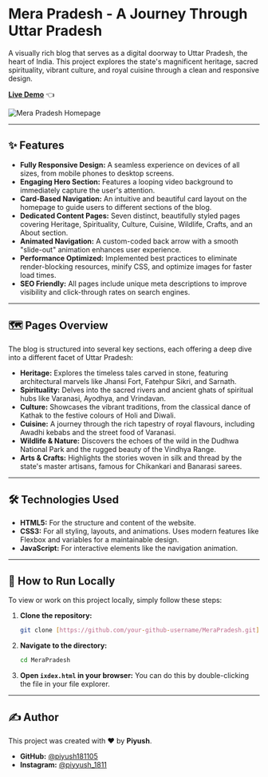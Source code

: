 # Mera Pradesh - A Journey Through Uttar Pradesh

A visually rich blog that serves as a digital doorway to Uttar Pradesh, the heart of India. This project explores the state's magnificent heritage, sacred spirituality, vibrant culture, and royal cuisine through a clean and responsive design.

**[Live Demo](https://piyush181105.github.io/MeraPradesh/)** 👈 

![Mera Pradesh Homepage]()

---

## ✨ Features

* **Fully Responsive Design:** A seamless experience on devices of all sizes, from mobile phones to desktop screens.
* **Engaging Hero Section:** Features a looping video background to immediately capture the user's attention.
* **Card-Based Navigation:** An intuitive and beautiful card layout on the homepage to guide users to different sections of the blog.
* **Dedicated Content Pages:** Seven distinct, beautifully styled pages covering Heritage, Spirituality, Culture, Cuisine, Wildlife, Crafts, and an About section.
* **Animated Navigation:** A custom-coded back arrow with a smooth "slide-out" animation enhances user experience.
* **Performance Optimized:** Implemented best practices to eliminate render-blocking resources, minify CSS, and optimize images for faster load times.
* **SEO Friendly:** All pages include unique meta descriptions to improve visibility and click-through rates on search engines.

---

## 🗺️ Pages Overview

The blog is structured into several key sections, each offering a deep dive into a different facet of Uttar Pradesh:

* **Heritage:** Explores the timeless tales carved in stone, featuring architectural marvels like Jhansi Fort, Fatehpur Sikri, and Sarnath.
* **Spirituality:** Delves into the sacred rivers and ancient ghats of spiritual hubs like Varanasi, Ayodhya, and Vrindavan.
* **Culture:** Showcases the vibrant traditions, from the classical dance of Kathak to the festive colours of Holi and Diwali.
* **Cuisine:** A journey through the rich tapestry of royal flavours, including Awadhi kebabs and the street food of Varanasi.
* **Wildlife & Nature:** Discovers the echoes of the wild in the Dudhwa National Park and the rugged beauty of the Vindhya Range.
* **Arts & Crafts:** Highlights the stories woven in silk and thread by the state's master artisans, famous for Chikankari and Banarasi sarees.

---

## 🛠️ Technologies Used

* **HTML5:** For the structure and content of the website.
* **CSS3:** For all styling, layouts, and animations. Uses modern features like Flexbox and variables for a maintainable design.
* **JavaScript:** For interactive elements like the navigation animation.

---

## 🚀 How to Run Locally

To view or work on this project locally, simply follow these steps:

1.  **Clone the repository:**
    ```bash
    git clone [https://github.com/your-github-username/MeraPradesh.git](https://github.com/your-github-username/MeraPradesh.git)
    ```
2.  **Navigate to the directory:**
    ```bash
    cd MeraPradesh
    ```
3.  **Open `ixdex.html` in your browser:**
    You can do this by double-clicking the file in your file explorer.

---

## ✍️ Author

This project was created with ❤️ by **Piyush**.

* **GitHub:** [@piyush181105](https://github.com/piyush181105)
* **Instagram:** [@piyyush\_1811](https://www.instagram.com/piyyush_1811/)
